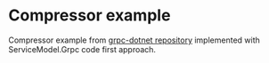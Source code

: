 # Compressor example

Compressor example from [grpc-dotnet repository](https://github.com/grpc/grpc-dotnet/tree/master/examples/Compressor) implemented with ServiceModel.Grpc code first approach.
